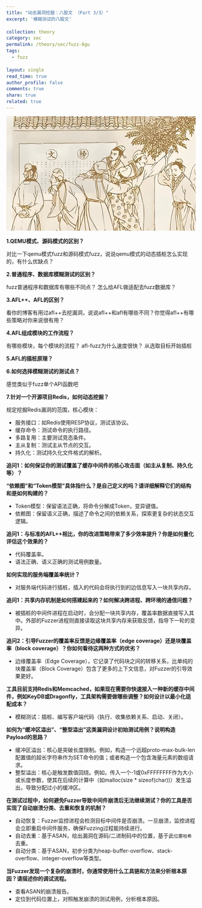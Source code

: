 ```yaml
---
title: "动态漏洞挖掘：八股文 （Part 3/3）"
excerpt: '模糊测试的八股文'

collection: theory
category: sec
permalink: /theory/sec/fuzz-8gu
tags: 
  - fuzz

layout: single
read_time: true
author_profile: false
comments: true
share: true
related: true
---
```


![](../../images/theory/8gu.png)

**1.QEMU模式、源码模式的区别？**

对比一下qemu模式fuzz和源码模式fuzz，说说qemu模式的动态插桩怎么实现的，有什么优缺点？

**2.普通程序、数据库模糊测试的区别？**

fuzz普通程序和数据库有哪些不同点？
怎么给AFL做适配去fuzz数据库？

**3.AFL++、AFL的区别？**

看你的博客有用过afl++去挖漏洞，说说afl++和afl有哪些不同？你觉得afl++有哪些策略对你来说很有用？

**4.AFL组成模块的工作流程？**

有哪些模块，每个模块的流程？ afl-fuzz为什么速度很快？
从选取目标开始插桩

**5.AFL的插桩原理？**

**6.如何选择模糊测试的测试点？**

感觉类似于fuzz单个API函数吧

**7.针对一个开源项目Redis，如何动态挖掘？**

规定挖掘Redis漏洞的范围，核心模块：
- 服务接口：如Redis使用RESP协议，测试该协议。
- 缓存命令：测试命令的执行路径。
- 多路复用：主要测试竞态条件。
- 主从复制：测试主从节点的交互。
- 持久化：测试持久化文件格式的解析。

**追问1：如何保证你的测试覆盖了缓存中间件的核心攻击面（如主从复制、持久化等）？**

**“依赖图”和“Token模型”具体指什么？是自己定义的吗？请详细解释它们的结构和是如何构建的？**

- Token模型：保留语法正确，将命令分解成Token，变异键值。
- 依赖图：保留语义正确，描述了命令之间的依赖关系，探索更复杂的状态交互逻辑。

**追问1：与标准的AFL++相比，你的改进策略带来了多少效率提升？你是如何量化评估这个效果的？**

- 代码覆盖率。
- 语法正确、语义正确的测试用例数量。

**如何实现的服务端覆盖率统计？**

- 对服务端代码进行插桩，插入的代码会将执行到的边信息写入一块共享内存。

**追问1：共享内存机制是如何搭建起来的？如何解决跨进程、跨环境的通信问题？**

- 被插桩的中间件进程在启动时，会分配一块共享内存，覆盖率数据直接写入其中。外部的Fuzzer进程则直接读取这块共享内存来获取反馈，指导下一轮的变异。

**追问2：引导Fuzzer的覆盖率反馈是边缘覆盖率（edge coverage）还是块覆盖率（block coverage）？你如何看待这两种方式的优劣？**

- 边缘覆盖率（Edge Coverage），它记录了代码块之间的转移关系，比单纯的块覆盖率（Block Coverage）包含了更多的上下文信息，对Fuzzer的引导效果更好。

**工具目前支持Redis和Memcached，如果现在需要你快速接入一种新的缓存中间件，例如KeyDB或Dragonfly，工具架构需要做哪些调整？如何设计以最小化适配成本？**

- 模糊测试：插桩、编写客户端代码（执行、收集依赖关系、启动、关闭）。

**如何为“缓冲区溢出”、“整型溢出”这类漏洞设计初始测试用例？说明构造Payload的思路？**

- 缓冲区溢出：核心是突破长度限制。例如，构造一个远超proto-max-bulk-len配置值的超长字符串作为SET命令的值；或者构造一个包含海量元素的数组请求。
- 整型溢出：核心是触发数值回绕。例如，传入一个-1或0xFFFFFFFF作为大小或长度参数，使其在后续的计算中（如malloc(size * sizeof(char))）发生溢出，导致分配过小的缓冲区。

**在测试过程中，如何避免Fuzzer导致中间件崩溃后无法继续测试？你的工具是否实现了自动崩溃分类、去重和恢复的机制？**

- 自动恢复：Fuzzer监控进程会检测目标中间件是否崩溃。一旦崩溃，监控进程会立即重启中间件服务，确保Fuzzing过程能持续进行。
- 自动去重：基于ASAN，给出漏洞在源码/二进制码中的位置，基于此`位置哈希`去重。
- 自动分类：基于ASAN，初步分类为heap-buffer-overflow、stack-overflow、integer-overflow等类型。

**当Fuzzer发现一个复杂的崩溃时，你通常使用什么工具链和方法来分析根本原因？请描述你的调试流程。**

- 查看ASAN的崩溃报告。
- 定位到代码位置上，对照触发崩溃的测试用例，分析根本原因。